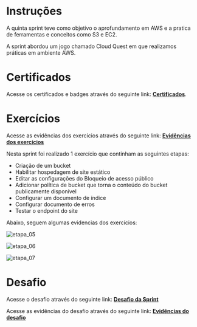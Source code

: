 # **Instruções**

A quinta sprint teve como objetivo o aprofundamento em AWS e a pratica de ferramentas e conceitos como S3 e EC2.

A sprint abordou um jogo chamado Cloud Quest em que realizamos práticas em ambiente AWS.

# **Certificados**

Acesse os certificados e badges através do seguinte link: **[Certificados](https://github.com/heitorkobayashi/PB-HEITOR-KOBAYASHI/tree/main/Sprint%205/certificados)**.

# **Exercícios**

Acesse as evidências dos exercícios através do seguinte link: **[Evidências dos exercícios](https://github.com/heitorkobayashi/PB-HEITOR-KOBAYASHI/tree/main/Sprint%205/exercicios/evidencias)**


Nesta sprint foi realizado 1 exercício que continham as seguintes etapas: 

- Criação de um bucket
- Habilitar hospedagem de site estático
- Editar as configurações do Bloqueio de acesso público
- Adicionar política de bucket que torna o conteúdo do bucket publicamente disponível
- Configurar um documento de índice
- Configurar documento de erros
- Testar o endpoint do site

Abaixo, seguem algumas evidencias dos exercícios:

![etapa_05](https://github.com/heitorkobayashi/PB-HEITOR-KOBAYASHI/blob/main/Sprint%205/exercicios/evidencias/lab_etapa_05_02.png)

![etapa_06](https://github.com/heitorkobayashi/PB-HEITOR-KOBAYASHI/blob/main/Sprint%205/exercicios/evidencias/lab_etapa_06_01.png)

![etapa_07](https://github.com/heitorkobayashi/PB-HEITOR-KOBAYASHI/blob/main/Sprint%205/exercicios/evidencias/lab_etapa_07_01.png)


# **Desafio**

Acesse o desafio através do seguinte link: **[Desafio da Sprint](https://github.com/heitorkobayashi/PB-HEITOR-KOBAYASHI/tree/main/Sprint%205/desafio)**

Acesse as evidências do desafio através do seguinte link: **[Evidências do desafio](https://github.com/heitorkobayashi/PB-HEITOR-KOBAYASHI/tree/main/Sprint%205/evidencias)**



